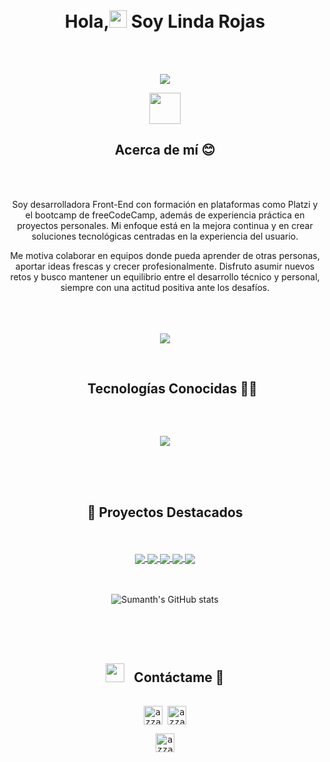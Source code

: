 <body backgound-color="#121212">
<br>
<h1 align="center"><b>Hola,<img src="https://media.giphy.com/media/hvRJCLFzcasrR4ia7z/giphy.gif" width="28"> Soy Linda Rojas </b></h1>
<br>
<br>
<p align="center">
  <a><img src="https://readme-typing-svg.herokuapp.com?font=Time+New+Roman&color=cyan&size=22&center=true&vCenter=true&width=550&height=100&lines=Soy+Desarrolladora+Front-End;Siempre+aprendiendo,+siempre+mejorando..&hearts;++;Apasionada+por+crear+interfaces+intuitivas;Me+gusta+aprender+cosas+nuevas..<3"></a>
</p>

<div align="center">
<picture><img src = "https://github.com/7oSkaaa/7oSkaaa/blob/main/Images/about_me.gif?raw=true" width = 50px></picture>
<h2 display="inline-block">Acerca de mí 😊</h2>
<div/>
<br>
<br>
<p align="center">
Soy desarrolladora Front-End con formación en plataformas como Platzi y el bootcamp de freeCodeCamp, además de experiencia práctica en proyectos personales. Mi enfoque está en la mejora continua y en crear soluciones tecnológicas centradas en la experiencia del usuario.

Me motiva colaborar en equipos donde pueda aprender de otras personas, aportar ideas frescas y crecer profesionalmente. Disfruto asumir nuevos retos y busco mantener un equilibrio entre el desarrollo técnico y personal, siempre con una actitud positiva ante los desafíos.
</p>

<br>
<br>
<br>

<img src="https://user-images.githubusercontent.com/73097560/115834477-dbab4500-a447-11eb-908a-139a6edaec5c.gif">
<br>
<br>
<div id="user-content-toc">
  <ul align="center">
    <summary><h2 style="display: inline-block">Tecnologías Conocidas 👩‍💻</h2></summary>
  </ul>
  <br>
</div>

<p align="center">
  <a>
    <img src="https://skillicons.dev/icons?i=git,github,bootstrap,css,tailwind,sass,html,js,vite,react,php,laravel,mysql,postman,vscode,md,figmaflutter&perline=10" />
  </a>
</p>

   <br>
  <br>
  <br>

<h2 align="center">🚀 Proyectos Destacados </h3>
  <br>
  <br>

  <div align="center">

   <a href="https://github.com/linda-rojas/curso-frontend-developer-javascript-practico">
    <img align="center" src="https://github-readme-stats.vercel.app/api/pin/?username=linda-rojas&repo=carrito-de-  compras&&theme=default&layout=compact&card_width=445&bg_color=000a2a60&title_color=ffffff&text_color=ffffff" />
</a>

  <a href="https://github.com/linda-rojas/crud-laravel">
  <img align="center" src="https://github-readme-stats.vercel.app/api/pin/?username=linda-rojas&repo=crud-laravel&theme=default&layout=compact&card_width=445&bg_color=000a2a60&title_color=ffffff&text_color=ffffff" />
</a>

<a href="https://github.com/linda-rojas/dog-collection">
  <img align="center" src="https://github-readme-stats.vercel.app/api/pin/?username=linda-rojas&repo=dog-collection&theme=default&layout=compact&card_width=445&bg_color=000a2a60&title_color=ffffff&text_color=ffffff" />
</a>

  
<a href="https://github.com/linda-rojas/machineSound-freecodecamp">
  <img align="center" src="https://github-readme-stats.vercel.app/api/pin/?username=linda-rojas&repo=machineSound-freecodecamp&theme=default&layout=compact&card_width=445&bg_color=000a2a60&title_color=ffffff&text_color=ffffff" />
</a>

<td colspan="2" align="center">
  <a href="https://github.com/linda-rojas/payment-gateway-with-wompi">
  <img align="center" src="https://github-readme-stats.vercel.app/api/pin/?username=linda-rojas&repo=payment-gateway-with-wompi&theme=default&layout=compact&card_width=445&bg_color=000a2a60&title_color=ffffff&text_color=ffffff" />
</a>
</td>
  
<div/>
  <br>
  <br>
  
  ![Sumanth's GitHub stats](https://github-readme-stats.vercel.app/api?username=linda-rojas&show_icons=true&theme=default&layout=compact&card_width=445&bg_color=000a2a60&title_color=ffffff&text_color=ffffff&count_private=true&include_all_commits=true)
  

  <br>
<br>
<br>
<h2 align="center" ><img src="https://media.giphy.com/media/iY8CRBdQXODJSCERIr/giphy.gif" width="30" height="30" style="margin-right: 10px;"> Contáctame 🤝 </h2>
<p align="center">

 <div>
  <samp>
    <p align="center">
      <br/>
      <a href="https://www.facebook.com/lindadayana.rojasbocanegra" target="blank"><img align="center"
         src="https://img.shields.io/badge/facebook-4267B2.svg?style=for-the-badge&logo=facebook&logoColor=white"
         alt="azzar" height="30"/></a>
      <a href="mailto:lindadayana159@gmail.com" target="blank"><img align="center"
         src="https://img.shields.io/badge/gmail-EA4335.svg?style=for-the-badge&logo=gmail&logoColor=white"
         alt="azzar" height="30"/></a>
    </p>
  <p align="center">
      <a href="https://wa.me/+573124320133" target="blank"><img align="center"
         src="https://img.shields.io/badge/whatsapp-4B7F1.svg?style=for-the-badge&logo=whatsapp&logoColor=white"
         alt="azzar" height="30"/></a>
    </p>
  </samp>
</div>
<br>
<body/>
